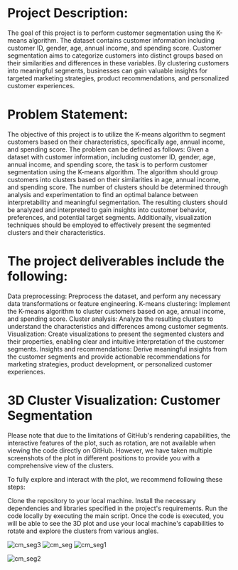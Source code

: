 # Project Description:
The goal of this project is to perform customer segmentation using the K-means algorithm. The dataset contains customer information including customer ID, gender, age, annual income, and spending score. Customer segmentation aims to categorize customers into distinct groups based on their similarities and differences in these variables. By clustering customers into meaningful segments, businesses can gain valuable insights for targeted marketing strategies, product recommendations, and personalized customer experiences.

# Problem Statement:
The objective of this project is to utilize the K-means algorithm to segment customers based on their characteristics, specifically age, annual income, and spending score. The problem can be defined as follows:
Given a dataset with customer information, including customer ID, gender, age, annual income, and spending score, the task is to perform customer segmentation using the K-means algorithm. The algorithm should group customers into clusters based on their similarities in age, annual income, and spending score. The number of clusters should be determined through analysis and experimentation to find an optimal balance between interpretability and meaningful segmentation. The resulting clusters should be analyzed and interpreted to gain insights into customer behavior, preferences, and potential target segments. Additionally, visualization techniques should be employed to effectively present the segmented clusters and their characteristics.

# The project deliverables include the following:
Data preprocessing: Preprocess the dataset, and perform any necessary data transformations or feature engineering.
K-means clustering: Implement the K-means algorithm to cluster customers based on age, annual income, and spending score.
Cluster analysis: Analyze the resulting clusters to understand the characteristics and differences among customer segments.
Visualization: Create visualizations to present the segmented clusters and their properties, enabling clear and intuitive interpretation of the customer segments.
Insights and recommendations: Derive meaningful insights from the customer segments and provide actionable recommendations for marketing strategies, product development, or personalized customer experiences.

# 3D Cluster Visualization: Customer Segmentation
Please note that due to the limitations of GitHub's rendering capabilities, the interactive features of the plot, such as rotation, are not available when viewing the code directly on GitHub. However, we have taken multiple screenshots of the plot in different positions to provide you with a comprehensive view of the clusters.

To fully explore and interact with the plot, we recommend following these steps:

Clone the repository to your local machine.
Install the necessary dependencies and libraries specified in the project's requirements.
Run the code locally by executing the main script.
Once the code is executed, you will be able to see the 3D plot and use your local machine's capabilities to rotate and explore the clusters from various angles.

![cm_seg3](https://github.com/pereirajose3/Customer-Segmentation-K-Means/assets/37916212/fb755f17-701c-4eea-b106-126aab551d82)
![cm_seg](https://github.com/pereirajose3/Customer-Segmentation-K-Means/assets/37916212/f6a81e7d-565c-40ee-9718-9e4fa7dc5fd9)
![cm_seg1](https://github.com/pereirajose3/Customer-Segmentation-K-Means/assets/37916212/408ef4b5-e275-4ee0-a371-d1dd44c934df)

![cm_seg2](https://github.com/pereirajose3/Customer-Segmentation-K-Means/assets/37916212/efcd809a-ad55-4bd0-9fa7-a1ccb3f53e89)


